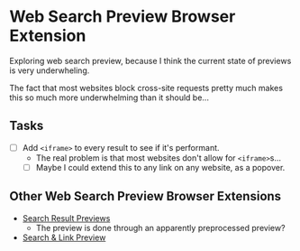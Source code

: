 # Web Search Preview Browser Extension

Exploring web search preview, because I think the current state of previews is very underwheling.

The fact that most websites block cross-site requests pretty much makes this so much more underwhelming than it should be...

## Tasks

- [ ] Add `<iframe>` to every result to see if it's performant.
  - The real problem is that most websites don't allow for `<iframe>`s...
  - [ ] Maybe I could extend this to any link on any website, as a popover.

## Other Web Search Preview Browser Extensions

- [Search Result Previews](https://chromewebstore.google.com/detail/search-result-previews/cedcejfiniojnlhlfhcppenochinijfo)
  - The preview is done through an apparently preprocessed preview?
- [Search & Link Preview](https://chromewebstore.google.com/detail/search-link-preview/mmmfofondapflhgbdidadejnechhjocm)
